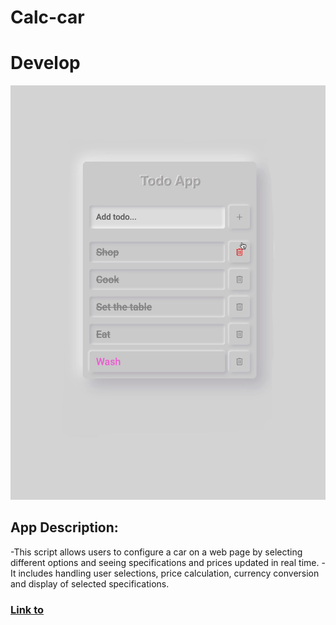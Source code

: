 # Calc-car

# Develop



![TodoApp](https://github.com/Jonasodiq/TodoApp/blob/main/TodoApp.jpeg)

## App Description:

-This script allows users to configure a car on a web page by selecting different options and seeing specifications and prices updated in real time.
-It includes handling user selections, price calculation, currency conversion and display of selected specifications.

### [Link to](https://cerulean-todo-app.netlify.app)